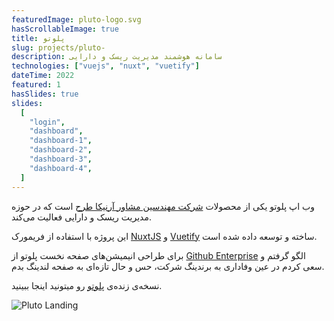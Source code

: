 ```yaml
---
featuredImage: pluto-logo.svg
hasScrollableImage: true
title: پلوتو
slug: projects/pluto-
description: سامانه هوشمند مدیریت ریسک و دارایی
technologies: ["vuejs", "nuxt", "vuetify"]
dateTime: 2022
featured: 1
hasSlides: true
slides:
  [
    "login",
    "dashboard",
    "dashboard-1",
    "dashboard-2",
    "dashboard-3",
    "dashboard-4",
  ]
---
```


وب اپ پلوتو یکی از محصولات <a href="https://arnika.ai" target="_blank">شرکت مهندسین مشاور آرنیکا طرح</a> است که در حوزه مدیریت ریسک و دارایی فعالیت
می‌کند.

این پروژه با استفاده از فریمورک <a href="https://nuxtjs.org" target="_blank">NuxtJS</a> و <a href="https://vuetifyjs.com" target="_blank">Vuetify</a> ساخته و توسعه داده شده
است.

برای طراحی انیمیشن‌های صفحه نخست پلوتو از [Github Enterprise](https://github.com/enterprise) الگو گرفتم و سعی کردم در
عین وفاداری به برندینگ شرکت، حس و حال تازه‌ای به صفحه لندینگ بدم.

نسخه‌ی زنده‌ی <a href="https://aides.stage.arnika.ai" target="_blank">پلوتو</a> رو میتونید اینجا ببینید.

![Pluto Landing](/img/projects/pluto-full.jpg)
